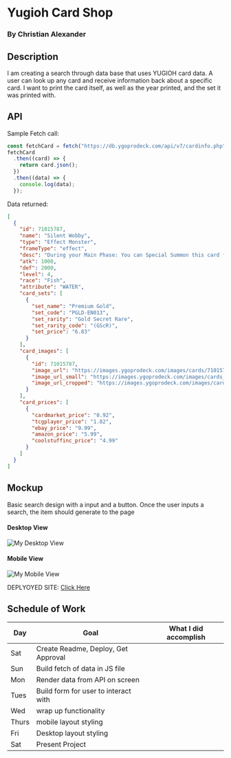 # Yugioh Card Shop

### By Christian Alexander

## Description

I am creating a search through data base that uses YUGIOH card data. A user can look up any card
and receive information back about a specific card. I want to print the card itself, as well as
the year printed, and the set it was printed with.

## API

Sample Fetch call:

```js
const fetchCard = fetch("https://db.ygoprodeck.com/api/v7/cardinfo.php");
fetchCard
  .then((card) => {
    return card.json();
  })
  .then((data) => {
    console.log(data);
  });
```

Data returned:

```json
[
  {
    "id": 71015787,
    "name": "Silent Wobby",
    "type": "Effect Monster",
    "frameType": "effect",
    "desc": "During your Main Phase: You can Special Summon this card from your hand to your opponent's side of the field. When Summoned this way: Draw 1 card, and if you do, your opponent gains 2000 Life Points. You can only use this effect of \"Silent Wobby\" once per turn. The hand size limit of this card's controller becomes 3.",
    "atk": 1000,
    "def": 2000,
    "level": 4,
    "race": "Fish",
    "attribute": "WATER",
    "card_sets": [
      {
        "set_name": "Premium Gold",
        "set_code": "PGLD-EN013",
        "set_rarity": "Gold Secret Rare",
        "set_rarity_code": "(GScR)",
        "set_price": "6.83"
      }
    ],
    "card_images": [
      {
        "id": 71015787,
        "image_url": "https://images.ygoprodeck.com/images/cards/71015787.jpg",
        "image_url_small": "https://images.ygoprodeck.com/images/cards_small/71015787.jpg",
        "image_url_cropped": "https://images.ygoprodeck.com/images/cards_cropped/71015787.jpg"
      }
    ],
    "card_prices": [
      {
        "cardmarket_price": "0.92",
        "tcgplayer_price": "1.82",
        "ebay_price": "9.99",
        "amazon_price": "5.99",
        "coolstuffinc_price": "4.99"
      }
    ]
  }
]
```

## Mockup

Basic search design with a input and a button. Once the user inputs a search, the item should generate to the page

#### Desktop View

![My Desktop View]()

#### Mobile View

![My Mobile View]()

DEPLYOYED SITE: [Click Here]()

## Schedule of Work

| Day   | Goal                                 | What I did accomplish |
| ----- | ------------------------------------ | --------------------- |
| Sat   | Create Readme, Deploy, Get Approval  |                       |
| Sun   | Build fetch of data in JS file       |                       |
| Mon   | Render data from API on screen       |                       |
| Tues  | Build form for user to interact with |                       |
| Wed   | wrap up functionality                |                       |
| Thurs | mobile layout styling                |                       |
| Fri   | Desktop layout styling               |                       |
| Sat   | Present Project                      |                       |
